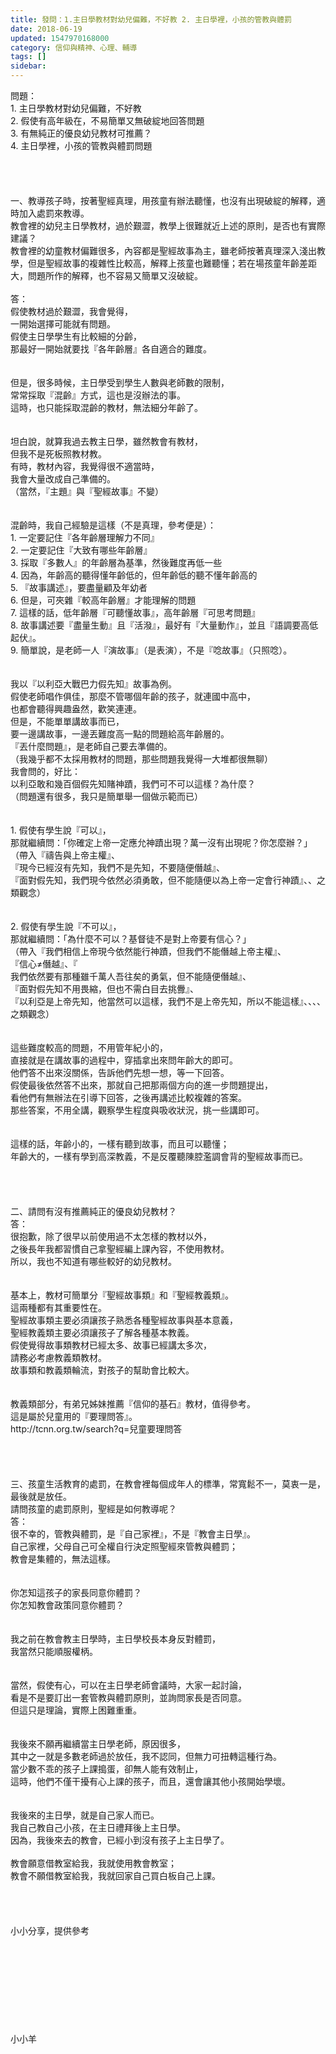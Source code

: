 ```yaml
---
title: 發問：1.主日學教材對幼兒偏難，不好教 2. 主日學裡，小孩的管教與體罰
date: 2018-06-19
updated: 1547970168000
category: 信仰與精神、心理、輔導
tags: []
sidebar: 
---
```


<p>問題：<br/>1.	主日學教材對幼兒偏難，不好教<br/>2.	假使有高年級在，不易簡單又無破綻地回答問題<br/>3.	有無純正的優良幼兒教材可推薦？<br/>4.	主日學裡，小孩的管教與體罰問題<br/><!--more--><br/><br/><br/><br/>一、教導孩子時，按著聖經真理，用孩童有辦法聽懂，也沒有出現破綻的解釋，適時加入處罰來教導。<br/>教會裡的幼兒主日學教材，過於艱澀，教學上很難就近上述的原則，是否也有實際建議？<br/>教會裡的幼童教材偏難很多，內容都是聖經故事為主，雖老師按著真理深入淺出教學，但是聖經故事的複雜性比較高，解釋上孩童也難聽懂；若在場孩童年齡差距大，問題所作的解釋，也不容易又簡單又沒破綻。<br/><br/>答：<br/>假使教材過於艱澀，我會覺得，<br/>一開始選擇可能就有問題。<br/>假使主日學學生有比較細的分齡，<br/>那最好一開始就要找『各年齡層』各自適合的難度。<br/><br/><br/>但是，很多時候，主日學受到學生人數與老師數的限制，<br/>常常採取『混齡』方式，這也是沒辦法的事。<br/>這時，也只能採取混齡的教材，無法細分年齡了。<br/><br/><br/>坦白說，就算我過去教主日學，雖然教會有教材，<br/>但我不是死板照教材教。<br/>有時，教材內容，我覺得很不適當時，<br/>我會大量改成自己準備的。<br/>（當然，『主題』與『聖經故事』不變）<br/><br/><br/>混齡時，我自己經驗是這樣（不是真理，參考便是）：<br/>1. 一定要記住『各年齡層理解力不同』<br/>2. 一定要記住『大致有哪些年齡層』<br/>3. 採取『多數人』的年齡層為基準，然後難度再低一些<br/>4. 因為，年齡高的聽得懂年齡低的，但年齡低的聽不懂年齡高的<br/>5. 『故事講述』，要盡量顧及年幼者<br/>6. 但是，可夾雜『較高年齡層』才能理解的問題<br/>7. 這樣的話，低年齡層『可聽懂故事』，高年齡層『可思考問題』<br/>8. 故事講述要『盡量生動』且『活潑』，最好有『大量動作』，並且『語調要高低起伏』。<br/>9. 簡單說，是老師一人『演故事』（是表演），不是『唸故事』（只照唸）。<br/><br/><br/>我以『以利亞大戰巴力假先知』故事為例。<br/>假使老師唱作俱佳，那麼不管哪個年齡的孩子，就連國中高中，<br/>也都會聽得興趣盎然，歡笑連連。<br/>但是，不能單單講故事而已，<br/>要一邊講故事，一邊丟難度高一點的問題給高年齡層的。<br/>『丟什麼問題』，是老師自己要去準備的。<br/>（我幾乎都不太採用教材的問題，那些問題我覺得一大堆都很無聊）<br/>我會問的，好比：<br/>以利亞敢和幾百個假先知賭神蹟，我們可不可以這樣？為什麼？<br/>（問題還有很多，我只是簡單舉一個做示範而已）<br/><br/><br/>1.	假使有學生說『可以』，<br/>那就繼續問：「你確定上帝一定應允神蹟出現？萬一沒有出現呢？你怎麼辦？」<br/>（帶入『禱告與上帝主權』、<br/>『現今已經沒有先知，我們不是先知，不要隨便僭越』、<br/>『面對假先知，我們現今依然必須勇敢，但不能隨便以為上帝一定會行神蹟』、、之類觀念）<br/><br/><br/>2.	假使有學生說『不可以』，<br/>那就繼續問：「為什麼不可以？基督徒不是對上帝要有信心？」<br/>（帶入『我們相信上帝現今依然能行神蹟，但我們不能僭越上帝主權』、<br/>『信心≠僭越』、『<br/>我們依然要有那種雖千萬人吾往矣的勇氣，但不能隨便僭越』、<br/>『面對假先知不用畏縮，但也不需白目去挑釁』、<br/>『以利亞是上帝先知，他當然可以這樣，我們不是上帝先知，所以不能這樣』、、、、之類觀念）<br/><br/><br/>這些難度較高的問題，不用管年紀小的，<br/>直接就是在講故事的過程中，穿插拿出來問年齡大的即可。<br/>他們答不出來沒關係，告訴他們先想一想，等一下回答。<br/>假使最後依然答不出來，那就自己把那兩個方向的進一步問題提出，<br/>看他們有無辦法在引導下回答，之後再講述比較複雜的答案。<br/>那些答案，不用全講，觀察學生程度與吸收狀況，挑一些講即可。<br/><br/><br/>這樣的話，年齡小的，一樣有聽到故事，而且可以聽懂；<br/>年齡大的，一樣有學到高深教義，不是反覆聽陳腔濫調會背的聖經故事而已。<br/><br/><br/><br/><br/>二、請問有沒有推薦純正的優良幼兒教材？<br/>答：<br/>很抱歉，除了很早以前使用過不太怎樣的教材以外，<br/>之後長年我都習慣自己拿聖經編上課內容，不使用教材。<br/>所以，我也不知道有哪些較好的幼兒教材。<br/><br/><br/>基本上，教材可簡單分『聖經故事類』和『聖經教義類』。<br/>這兩種都有其重要性在。<br/>聖經故事類主要必須讓孩子熟悉各種聖經故事與基本意義，<br/>聖經教義類主要必須讓孩子了解各種基本教義。<br/>假使覺得故事類教材已經太多、故事已經講太多次，<br/>請務必考慮教義類教材。<br/>故事類和教義類輪流，對孩子的幫助會比較大。<br/><br/><br/>教義類部分，有弟兄姊妹推薦『信仰的基石』教材，值得參考。<br/>這是屬於兒童用的『要理問答』。<br/>http://tcnn.org.tw/search?q=兒童要理問答<br/><br/><br/><br/><br/>三、孩童生活教育的處罰，在教會裡每個成年人的標準，常寬鬆不一，莫衷一是，最後就是放任。<br/>請問孩童的處罰原則，聖經是如何教導呢？<br/>答：<br/>很不幸的，管教與體罰，是『自己家裡』，不是『教會主日學』。<br/>自己家裡，父母自己可全權自行決定照聖經來管教與體罰；<br/>教會是集體的，無法這樣。<br/><br/><br/>你怎知這孩子的家長同意你體罰？<br/>你怎知教會政策同意你體罰？<br/><br/><br/>我之前在教會教主日學時，主日學校長本身反對體罰，<br/>我當然只能順服權柄。<br/><br/><br/>當然，假使有心，可以在主日學老師會議時，大家一起討論，<br/>看是不是要訂出一套管教與體罰原則，並詢問家長是否同意。<br/>但這只是理論，實際上困難重重。<br/><br/><br/>我後來不願再繼續當主日學老師，原因很多，<br/>其中之一就是多數老師過於放任，我不認同，但無力可扭轉這種行為。<br/>當少數不乖的孩子上課搗蛋，卻無人能有效制止，<br/>這時，他們不僅干擾有心上課的孩子，而且，還會讓其他小孩開始學壞。<br/><br/><br/>我後來的主日學，就是自己家人而已。<br/>我自己教自己小孩，在主日禮拜後上主日學。<br/>因為，我後來去的教會，已經小到沒有孩子上主日學了。<br/><br/>教會願意借教室給我，我就使用教會教室；<br/>教會不願借教室給我，我就回家自己買白板自己上課。<br/><br/><br/><br/><br/>小小分享，提供參考<br/><br/><br/><br/><br/><br/><br/><br/><br/><br/>小小羊<br/><br/><br/><br/>
</p>